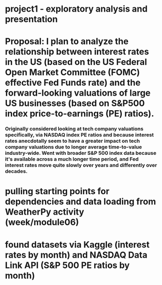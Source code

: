 # project1 - exploratory analysis and presentation

# Proposal: I plan to analyze the relationship between interest rates in the US (based on the US Federal Open Market Committee (FOMC) effective Fed Funds rate) and the forward-looking valuations of large US businesses (based on S&P500 index price-to-earnings (PE) ratios).
### Originally considered looking at tech company valuations specifically, via NASDAQ index PE ratios and because interest rates anecdotally seem to have a greater impact on tech company valuations due to longer average time-to-value industry-wide. Went with broader S&P 500 index data because it's available across a much longer time period, and Fed interest rates move quite slowly over years and differently over decades.

# pulling starting points for dependencies and data loading from WeatherPy activity (week/module06)

# found datasets via Kaggle (interest rates by month) and NASDAQ Data Link API (S&P 500 PE ratios by month)
